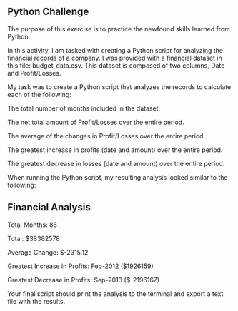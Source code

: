 ## Python Challenge

The purpose of this exercise is to practice the newfound skills learned from Python.

In this activity, I am tasked with creating a Python script for analyzing the financial records of a company. I was provided with a financial dataset in this file: budget_data.csv. This dataset is composed of two columns, Date and Profit/Losses. 

My task was to create a Python script that analyzes the records to calculate each of the following:

The total number of months included in the dataset.

The net total amount of Profit/Losses over the entire period.

The average of the changes in Profit/Losses over the entire period.

The greatest increase in profits (date and amount) over the entire period.

The greatest decrease in losses (date and amount) over the entire period.

When running the Python script, my resulting analysis looked similar to the following:

Financial Analysis
----------------------------
Total Months: 86

Total: $38382578

Average  Change: $-2315.12

Greatest Increase in Profits: Feb-2012 ($1926159)

Greatest Decrease in Profits: Sep-2013 ($-2196167)

Your final script should print the analysis to the terminal and export a text file with the results.
